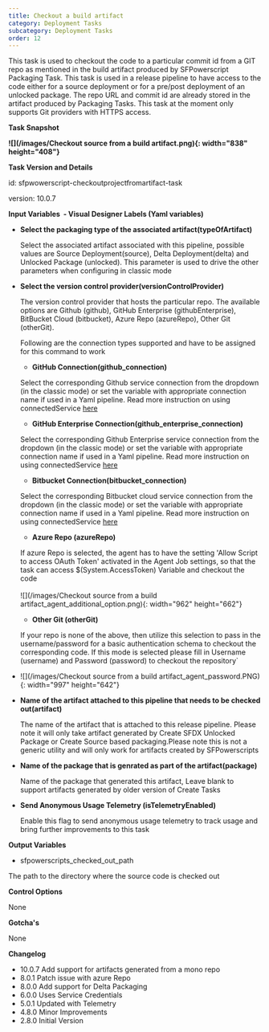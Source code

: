 ```yaml
---
title: Checkout a build artifact
category: Deployment Tasks
subcategory: Deployment Tasks
order: 12
---
```


This task is used to checkout the code to a particular commit id from a GIT repo as mentioned in the build artifact produced by SFPowerscript Packaging Task. This task is used in a release pipeline to have access to the code either for a source deployment or for a pre/post deployment of an unlocked package. The repo URL and commit id are already stored in the artifact produced by Packaging Tasks. This task at the moment only supports Git providers with HTTPS access.

**Task Snapshot**

**![](/images/Checkout source from a build artifact.png){: width="838" height="408"}**

**Task Version and Details**

id: sfpwowerscript-checkoutprojectfromartifact-task

version: 10.0.7

**Input Variables&nbsp; - Visual Designer Labels (Yaml variables)**

* **Select the packaging type of the associated artifact(typeOfArtifact)**
  
   Select the associated artifact associated with this pipeline, possible values are Source Deployment(source), Delta Deployment(delta) and Unlocked Package (unlocked). This parameter is used to drive the other parameters when configuring in classic mode
  

* **Select the version control provider(versionControlProvider)**

  The version control provider that hosts the particular repo. The available options are Github (github), GitHub Enterprise (githubEnterprise), BitBucket Cloud (bitbucket), Azure Repo (azureRepo), Other Git (otherGit).

  Following are the connection types supported and have to be assigned for this command to work

  * **GitHub Connection(github\_connection)**

  Select the corresponding Github service connection from the dropdown (in the classic mode) or set the variable with appropriate connection name if used in a Yaml pipeline. Read more instruction on using connectedService [here](https://docs.microsoft.com/en-us/azure/devops/pipelines/library/service-endpoints?view=azure-devops&amp;tabs=yaml)

  * **GitHub Enterprise Connection(github\_enterprise\_connection)**

  Select the corresponding Github Enterprise service connection from the dropdown (in the classic mode) or set the variable with appropriate connection name if used in a Yaml pipeline. Read more instruction on using connectedService [here](https://docs.microsoft.com/en-us/azure/devops/pipelines/library/service-endpoints?view=azure-devops&amp;tabs=yaml)

  * **Bitbucket Connection(bitbucket\_connection)**

  Select the corresponding Bitbucket cloud service connection from the dropdown (in the classic mode) or set the variable with appropriate connection name if used in a Yaml pipeline. Read more instruction on using connectedService [here](https://docs.microsoft.com/en-us/azure/devops/pipelines/library/service-endpoints?view=azure-devops&amp;tabs=yaml)

  * **Azure Repo (azureRepo)**

  If azure Repo is selected, the agent has to have the setting 'Allow Script to access OAuth Token' activated in the Agent Job settings, so that the task can access $(System.AccessToken) Variable and checkout the code<br><br>![](/images/Checkout source from a build artifact_agent_additional_option.png){: width="962" height="662"}

  * **Other Git (otherGit)**

  If your repo is none of the above, then utilize this selection to pass in the username/password for a basic authentication schema to checkout the corresponding code. If this mode is selected please fill in Username (username) and Password (password) to checkout the repository\`

* ![](/images/Checkout source from a build artifact_agent_password.PNG){: width="997" height="642"}

* **Name of the  artifact attached to this pipeline that needs to be checked out(artifact)**

  The name of the artifact that is attached to this release pipeline. Please note it will only take artifact generated by Create SFDX Unlocked Package or Create Source based packaging.Please note this is not a generic utility and will only work for artifacts created by SFPowerscripts

* **Name of the package that is genrated as part of the artifact(package)**

   Name of the package that generated this artifact, Leave blank to support artifacts generated by older version of Create Tasks


* **Send Anonymous Usage Telemetry (isTelemetryEnabled)**

   Enable this flag to send anonymous usage telemetry to track usage and bring further improvements to this task
   
**Output Variables**

* sfpowerscripts\_checked\_out\_path

The path to the directory where the source code is checked out

**Control Options**

None

**Gotcha's**

None

**Changelog**

* 10.0.7 Add support for artifacts generated from a mono repo
* 8.0.1  Patch issue with azure Repo
* 8.0.0  Add support for Delta Packaging
* 6.0.0  Uses Service Credentials
* 5.0.1  Updated with Telemetry
* 4.8.0  Minor Improvements
* 2.8.0  Initial Version